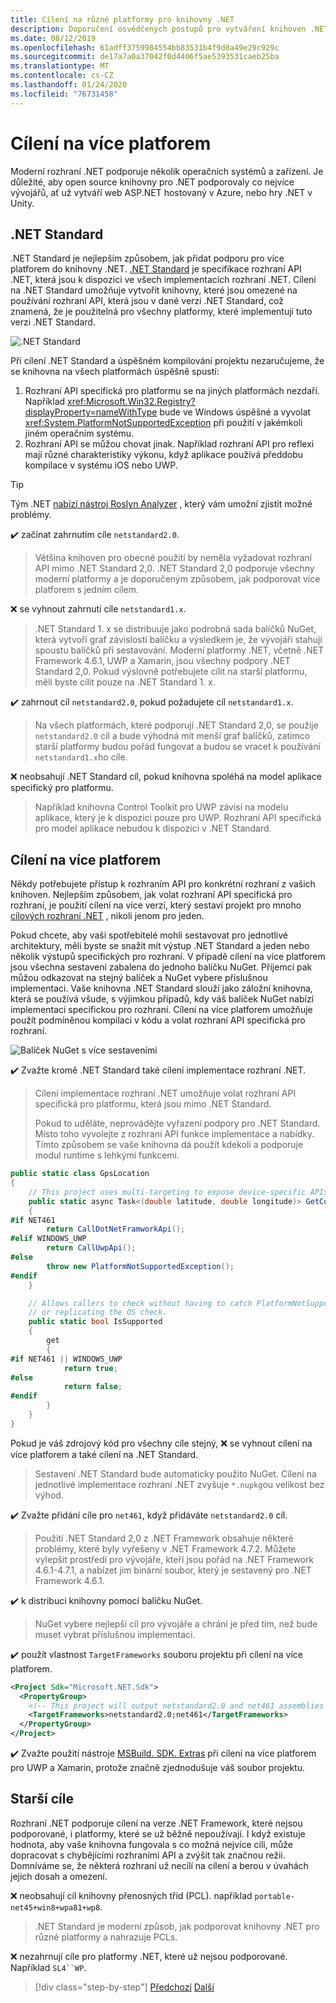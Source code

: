 ```yaml
---
title: Cílení na různé platformy pro knihovny .NET
description: Doporučení osvědčených postupů pro vytváření knihoven .NET pro různé platformy
ms.date: 08/12/2019
ms.openlocfilehash: 61adff3759984554bb83531b4f9d8a49e29c929c
ms.sourcegitcommit: de17a7a0a37042f0d4406f5ae5393531caeb25ba
ms.translationtype: MT
ms.contentlocale: cs-CZ
ms.lasthandoff: 01/24/2020
ms.locfileid: "76731458"
---
```

# <a name="cross-platform-targeting"></a>Cílení na více platforem

Moderní rozhraní .NET podporuje několik operačních systémů a zařízení. Je důležité, aby open source knihovny pro .NET podporovaly co nejvíce vývojářů, ať už vytváří web ASP.NET hostovaný v Azure, nebo hry .NET v Unity.

## <a name="net-standard"></a>.NET Standard

.NET Standard je nejlepším způsobem, jak přidat podporu pro více platforem do knihovny .NET. [.NET Standard](../net-standard.md) je specifikace rozhraní API .NET, která jsou k dispozici ve všech implementacích rozhraní .NET. Cílení na .NET Standard umožňuje vytvořit knihovny, které jsou omezené na používání rozhraní API, která jsou v dané verzi .NET Standard, což znamená, že je použitelná pro všechny platformy, které implementují tuto verzi .NET Standard.

![.NET Standard](./media/cross-platform-targeting/platforms-netstandard.png ".NET Standard")

Při cílení .NET Standard a úspěšném kompilování projektu nezaručujeme, že se knihovna na všech platformách úspěšně spustí:

1. Rozhraní API specifická pro platformu se na jiných platformách nezdaří. Například <xref:Microsoft.Win32.Registry?displayProperty=nameWithType> bude ve Windows úspěšné a vyvolat <xref:System.PlatformNotSupportedException> při použití v jakémkoli jiném operačním systému.
2. Rozhraní API se můžou chovat jinak. Například rozhraní API pro reflexi mají různé charakteristiky výkonu, když aplikace používá předdobu kompilace v systému iOS nebo UWP.

> [!TIP]
> Tým .NET [nabízí nástroj Roslyn Analyzer](../analyzers/api-analyzer.md) , který vám umožní zjistit možné problémy.

✔️ začínat zahrnutím cíle `netstandard2.0`.

> Většina knihoven pro obecné použití by neměla vyžadovat rozhraní API mimo .NET Standard 2,0. .NET Standard 2,0 podporuje všechny moderní platformy a je doporučeným způsobem, jak podporovat více platforem s jedním cílem.

❌ se vyhnout zahrnutí cíle `netstandard1.x`.

> .NET Standard 1. x se distribuuje jako podrobná sada balíčků NuGet, která vytvoří graf závislostí balíčku a výsledkem je, že vývojáři stahují spoustu balíčků při sestavování. Moderní platformy .NET, včetně .NET Framework 4.6.1, UWP a Xamarin, jsou všechny podpory .NET Standard 2,0. Pokud výslovně potřebujete cílit na starší platformu, měli byste cílit pouze na .NET Standard 1. x.

✔️ zahrnout cíl `netstandard2.0`, pokud požadujete cíl `netstandard1.x`.

> Na všech platformách, které podporují .NET Standard 2,0, se použije `netstandard2.0` cíl a bude výhodná mít menší graf balíčků, zatímco starší platformy budou pořád fungovat a budou se vracet k používání `netstandard1.x`ho cíle.

❌ neobsahují .NET Standard cíl, pokud knihovna spoléhá na model aplikace specifický pro platformu.

> Například knihovna Control Toolkit pro UWP závisí na modelu aplikace, který je k dispozici pouze pro UWP. Rozhraní API specifická pro model aplikace nebudou k dispozici v .NET Standard.

## <a name="multi-targeting"></a>Cílení na více platforem

Někdy potřebujete přístup k rozhraním API pro konkrétní rozhraní z vašich knihoven. Nejlepším způsobem, jak volat rozhraní API specifická pro rozhraní, je použití cílení na více verzí, který sestaví projekt pro mnoho [cílových rozhraní .NET](../frameworks.md) , nikoli jenom pro jeden.

Pokud chcete, aby vaši spotřebitelé mohli sestavovat pro jednotlivé architektury, měli byste se snažit mít výstup .NET Standard a jeden nebo několik výstupů specifických pro rozhraní. V případě cílení na více platforem jsou všechna sestavení zabalena do jednoho balíčku NuGet. Příjemci pak můžou odkazovat na stejný balíček a NuGet vybere příslušnou implementaci. Vaše knihovna .NET Standard slouží jako záložní knihovna, která se používá všude, s výjimkou případů, kdy váš balíček NuGet nabízí implementaci specifickou pro rozhraní. Cílení na více platforem umožňuje použít podmíněnou kompilaci v kódu a volat rozhraní API specifická pro rozhraní.

![Balíček NuGet s více sestaveními](./media/cross-platform-targeting/nuget-package-multiple-assemblies.png "Balíček NuGet s více sestaveními")

✔️ Zvažte kromě .NET Standard také cílení implementace rozhraní .NET.

> Cílení implementace rozhraní .NET umožňuje volat rozhraní API specifická pro platformu, která jsou mimo .NET Standard.
>
> Pokud to uděláte, neprovádějte vyřazení podpory pro .NET Standard. Místo toho vyvolejte z rozhraní API funkce implementace a nabídky. Tímto způsobem se vaše knihovna dá použít kdekoli a podporuje modul runtime s lehkými funkcemi.

```csharp
public static class GpsLocation
{
    // This project uses multi-targeting to expose device-specific APIs to .NET Standard.
    public static async Task<(double latitude, double longitude)> GetCoordinatesAsync()
    {
#if NET461
        return CallDotNetFramworkApi();
#elif WINDOWS_UWP
        return CallUwpApi();
#else
        throw new PlatformNotSupportedException();
#endif
    }

    // Allows callers to check without having to catch PlatformNotSupportedException
    // or replicating the OS check.
    public static bool IsSupported
    {
        get
        {
#if NET461 || WINDOWS_UWP
            return true;
#else
            return false;
#endif
        }
    }
}
```

Pokud je váš zdrojový kód pro všechny cíle stejný, ❌ se vyhnout cílení na více platforem a také cílení na .NET Standard.

> Sestavení .NET Standard bude automaticky použito NuGet. Cílení na jednotlivé implementace rozhraní .NET zvyšuje `*.nupkg`ou velikost bez výhod.

✔️ Zvažte přidání cíle pro `net461`, když přidáváte `netstandard2.0` cíl.

> Použití .NET Standard 2,0 z .NET Framework obsahuje některé problémy, které byly vyřešeny v .NET Framework 4.7.2. Můžete vylepšit prostředí pro vývojáře, kteří jsou pořád na .NET Framework 4.6.1-4.7.1, a nabízet jim binární soubor, který je sestavený pro .NET Framework 4.6.1.

✔️ k distribuci knihovny pomocí balíčku NuGet.

> NuGet vybere nejlepší cíl pro vývojáře a chrání je před tím, než bude muset vybrat příslušnou implementaci.

✔️ použít vlastnost `TargetFrameworks` souboru projektu při cílení na více platforem.

```xml
<Project Sdk="Microsoft.NET.Sdk">
  <PropertyGroup>
    <!-- This project will output netstandard2.0 and net461 assemblies -->
    <TargetFrameworks>netstandard2.0;net461</TargetFrameworks>
  </PropertyGroup>
</Project>
```

✔️ Zvažte použití nástroje [MSBuild. SDK. Extras](https://github.com/onovotny/MSBuildSdkExtras) při cílení na více platforem pro UWP a Xamarin, protože značně zjednodušuje váš soubor projektu.

## <a name="older-targets"></a>Starší cíle

Rozhraní .NET podporuje cílení na verze .NET Framework, které nejsou podporované, i platformy, které se už běžně nepoužívají. I když existuje hodnota, aby vaše knihovna fungovala s co možná nejvíce cíli, může dopracovat s chybějícími rozhraními API a zvýšit tak značnou režii. Domníváme se, že některá rozhraní už necílí na cílení a berou v úvahách jejich dosah a omezení.

❌ neobsahují cíl knihovny přenosných tříd (PCL). například `portable-net45+win8+wpa81+wp8`.

> .NET Standard je moderní způsob, jak podporovat knihovny .NET pro různé platformy a nahrazuje PCLs.

❌ nezahrnují cíle pro platformy .NET, které už nejsou podporované. Například `SL4``WP`.

>[!div class="step-by-step"]
>[Předchozí](get-started.md)
>[Další](strong-naming.md)
